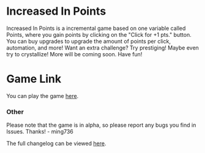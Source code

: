 # Increased In Points
Increased In Points is a incremental game based on one variable called Points, where you gain points by clicking on the "Click for +1 pts." button. You can buy upgrades to upgrade the amount of points per click, automation, and more! Want an extra challenge? Try prestiging! Maybe even try to crystallize! More will be coming soon. Have fun!
# Game Link
You can play the game [here](https://gamerrodri.github.io/increased-in-points-classic).


### Other
Please note that the game is in alpha, so please report any bugs you find in Issues. Thanks! \- ming736

The full changelog can be viewed [here](https://github.com/GamerRodri/increased-in-points/compare/Alpha-release...main).


